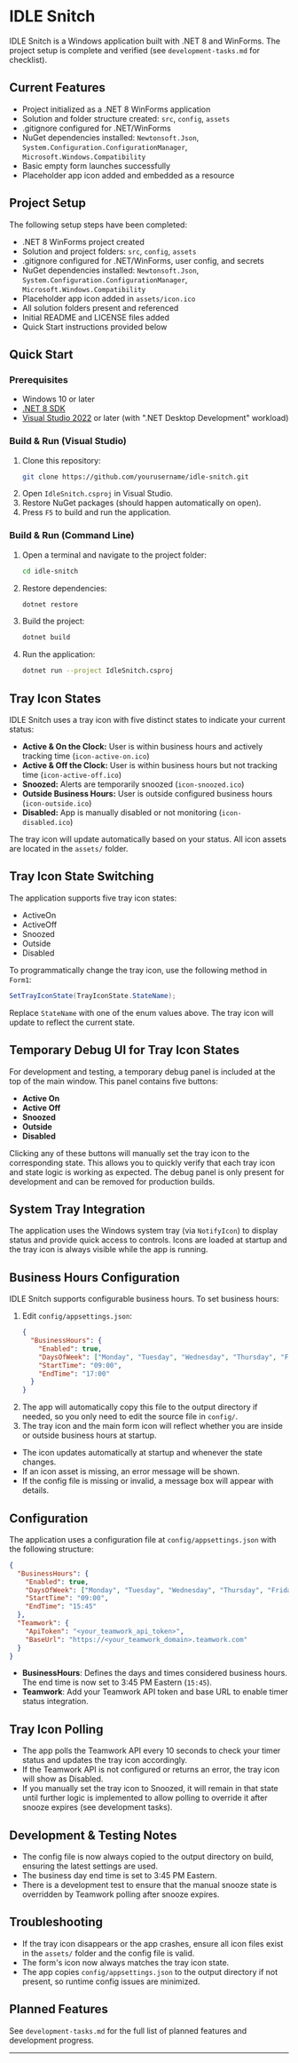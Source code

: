 # IDLE Snitch

IDLE Snitch is a Windows application built with .NET 8 and WinForms. The project setup is complete and verified (see `development-tasks.md` for checklist).

## Current Features
- Project initialized as a .NET 8 WinForms application
- Solution and folder structure created: `src`, `config`, `assets`
- .gitignore configured for .NET/WinForms
- NuGet dependencies installed: `Newtonsoft.Json`, `System.Configuration.ConfigurationManager`, `Microsoft.Windows.Compatibility`
- Basic empty form launches successfully
- Placeholder app icon added and embedded as a resource

## Project Setup

The following setup steps have been completed:
- .NET 8 WinForms project created
- Solution and project folders: `src`, `config`, `assets`
- .gitignore configured for .NET/WinForms, user config, and secrets
- NuGet dependencies installed: `Newtonsoft.Json`, `System.Configuration.ConfigurationManager`, `Microsoft.Windows.Compatibility`
- Placeholder app icon added in `assets/icon.ico`
- All solution folders present and referenced
- Initial README and LICENSE files added
- Quick Start instructions provided below

## Quick Start

### Prerequisites
- Windows 10 or later
- [.NET 8 SDK](https://dotnet.microsoft.com/en-us/download/dotnet/8.0)
- [Visual Studio 2022](https://visualstudio.microsoft.com/vs/) or later (with ".NET Desktop Development" workload)

### Build & Run (Visual Studio)
1. Clone this repository:
   ```sh
   git clone https://github.com/yourusername/idle-snitch.git
   ```
2. Open `IdleSnitch.csproj` in Visual Studio.
3. Restore NuGet packages (should happen automatically on open).
4. Press `F5` to build and run the application.

### Build & Run (Command Line)
1. Open a terminal and navigate to the project folder:
   ```sh
   cd idle-snitch
   ```
2. Restore dependencies:
   ```sh
   dotnet restore
   ```
3. Build the project:
   ```sh
   dotnet build
   ```
4. Run the application:
   ```sh
   dotnet run --project IdleSnitch.csproj
   ```

## Tray Icon States

IDLE Snitch uses a tray icon with five distinct states to indicate your current status:

- **Active & On the Clock:** User is within business hours and actively tracking time (`icon-active-on.ico`)
- **Active & Off the Clock:** User is within business hours but not tracking time (`icon-active-off.ico`)
- **Snoozed:** Alerts are temporarily snoozed (`icon-snoozed.ico`)
- **Outside Business Hours:** User is outside configured business hours (`icon-outside.ico`)
- **Disabled:** App is manually disabled or not monitoring (`icon-disabled.ico`)

The tray icon will update automatically based on your status. All icon assets are located in the `assets/` folder.

## Tray Icon State Switching

The application supports five tray icon states:
- ActiveOn
- ActiveOff
- Snoozed
- Outside
- Disabled

To programmatically change the tray icon, use the following method in `Form1`:

```csharp
SetTrayIconState(TrayIconState.StateName);
```

Replace `StateName` with one of the enum values above. The tray icon will update to reflect the current state.

## Temporary Debug UI for Tray Icon States

For development and testing, a temporary debug panel is included at the top of the main window. This panel contains five buttons:

- **Active On**
- **Active Off**
- **Snoozed**
- **Outside**
- **Disabled**

Clicking any of these buttons will manually set the tray icon to the corresponding state. This allows you to quickly verify that each tray icon and state logic is working as expected. The debug panel is only present for development and can be removed for production builds.

## System Tray Integration

The application uses the Windows system tray (via `NotifyIcon`) to display status and provide quick access to controls. Icons are loaded at startup and the tray icon is always visible while the app is running.

## Business Hours Configuration

IDLE Snitch supports configurable business hours. To set business hours:

1. Edit `config/appsettings.json`:
   ```json
   {
     "BusinessHours": {
       "Enabled": true,
       "DaysOfWeek": ["Monday", "Tuesday", "Wednesday", "Thursday", "Friday"],
       "StartTime": "09:00",
       "EndTime": "17:00"
     }
   }
   ```
2. The app will automatically copy this file to the output directory if needed, so you only need to edit the source file in `config/`.
3. The tray icon and the main form icon will reflect whether you are inside or outside business hours at startup.

- The icon updates automatically at startup and whenever the state changes.
- If an icon asset is missing, an error message will be shown.
- If the config file is missing or invalid, a message box will appear with details.

## Configuration

The application uses a configuration file at `config/appsettings.json` with the following structure:

```json
{
  "BusinessHours": {
    "Enabled": true,
    "DaysOfWeek": ["Monday", "Tuesday", "Wednesday", "Thursday", "Friday"],
    "StartTime": "09:00",
    "EndTime": "15:45"
  },
  "Teamwork": {
    "ApiToken": "<your_teamwork_api_token>",
    "BaseUrl": "https://<your_teamwork_domain>.teamwork.com"
  }
}
```

- **BusinessHours**: Defines the days and times considered business hours. The end time is now set to 3:45 PM Eastern (`15:45`).
- **Teamwork**: Add your Teamwork API token and base URL to enable timer status integration.

## Tray Icon Polling

- The app polls the Teamwork API every 10 seconds to check your timer status and updates the tray icon accordingly.
- If the Teamwork API is not configured or returns an error, the tray icon will show as Disabled.
- If you manually set the tray icon to Snoozed, it will remain in that state until further logic is implemented to allow polling to override it after snooze expires (see development tasks).

## Development & Testing Notes

- The config file is now always copied to the output directory on build, ensuring the latest settings are used.
- The business day end time is set to 3:45 PM Eastern.
- There is a development test to ensure that the manual snooze state is overridden by Teamwork polling after snooze expires.

## Troubleshooting
- If the tray icon disappears or the app crashes, ensure all icon files exist in the `assets/` folder and the config file is valid.
- The form's icon now always matches the tray icon state.
- The app copies `config/appsettings.json` to the output directory if not present, so runtime config issues are minimized.

## Planned Features
See `development-tasks.md` for the full list of planned features and development progress.

---